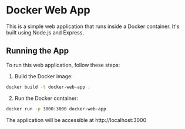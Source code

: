 # Docker Web App

This is a simple web application that runs inside a Docker container. It's built using Node.js and Express.

## Running the App

To run this web application, follow these steps:

1. Build the Docker image:

```sh
docker build -t docker-web-app .
```

2. Run the Docker container:

```sh
docker run -p 3000:3000 docker-web-app
```

The application will be accessible at http://localhost:3000